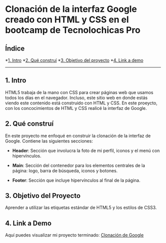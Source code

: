 # Clonación de la interfaz Google creado con HTML y CSS en el bootcamp de Tecnolochicas Pro


## **Índice**

*[1. Intro](#)
*[2. Qué construí](#)
*[3. Objetivo del proyecto](#)
*[4. Link a demo](#)

****

## 1. Intro

HTML5 trabaja de la mano con CSS para crear páginas web que usamos todos los días en el navegador. Incluso, este sitio web en donde estás viendo este contenido está construido con HTML y CSS. En este proeycto, con los concocimientos  de HTML y CSS realicé la interfaz de Google.

## 2. Qué construí

En este proyecto me enfoqué en construir la clonación de la interfaz de Google. Contiene las siguientes secciones:

* **Header**: Sección que involucra la foto de mi perfil, iconos y el menú con hipervínculos.

* **Main**: Sección del contenedor para los elementos centrales de la página: logo, barra de búsqueda, iconos y botones.

* **Footer**: Sección que incluye hipervínculos al final de la página.

## 3. Objetivo del Proyecto
Aprender a utilizar las etiquetas estándar de HTML5 y los estilos de CSS3.

## 4. Link a Demo
Aquí puedes visualizar mi proyecto terminado: [Clonación de Google](#)

